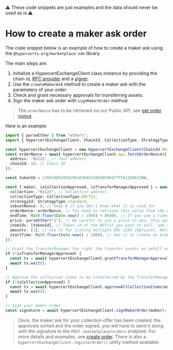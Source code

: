 :warning: These code snippets are just examples and the data should never be used as is :warning:

# How to create a maker ask order

The code snippet below is an example of how to create a maker ask using the `@hypercerts-org/marketplace-sdk` library.

The main steps are:

1. Initialize a HypercertExchangeClient class instance by providing the chain id, [RPC provider](https://docs.ethers.io/v5/api/providers/) and a [signer](https://docs.ethers.io/v5/api/signer/).
2. Use the `createMakerAsk` method to create a maker ask with the parameters of your order.
3. Check and grant necessary approvals for transferring assets.
4. Sign the maker ask order with `signMakerOrder` method.

> The `orderNonce` has to be retrieved via our Public API, see [get order nonce](https://api.hypercerts.org/spec/#/Marketplace/UpdateOrderNonce).

Here is an example:

```ts
import { parseEther } from "ethers";
import { HypercertExchangeClient, ChainId, CollectionType, StrategyType } from "@hypercerts-org/marketplace-sdk";

const hypercertExchangeClient = new HypercertExchangeClient(ChainId.MAINNET, provider, signer);
const orderNonce = await hypercertExchangeClient.api.fetchOrderNonce({
  address: '0x123', // Your address
  chainId: 10, // Chain ID
});

const tokenId = 13601086205829910384631083059047775411896320n;

const { maker, isCollectionApproved, isTransferManagerApproved } = await hypercertExchangeClient.createMakerAsk({
  collection: "0x123", // Collection address
  collectionType: CollectionType.ERC721,
  strategyId: StrategyType.standard,
  subsetNonce: 0, // keep 0 if you don't know what it is used for
  orderNonce: orderNonce, // You need to retrieve this value from the API
  endTime: Math.floor(Date.now() / 1000) + 86400, // If you use a timestamp in ms, the function will revert
  price: parseEther("1"), // Be careful to use a price in wei, this example is for 1 ETH
  itemIds: [tokenId], // Token id of the NFT(s) you want to sell, add several ids to create a bundle
  amounts: [1], // Use it for listing multiple ERC-1155 (Optional, Default to [1])
  startTime: Math.floor(Date.now() / 1000), // Use it to create an order that will be valid in the future (Optional, Default to now)
});

// Grant the TransferManager the right the transfer assets on behalf od the Hypercert Exchange Protocol
if (!isTransferManagerApproved) {
  const tx = await hypercertExchangeClient.grantTransferManagerApproval().call();
  await tx.wait();
}

// Approve the collection items to be transferred by the TransferManager
if (!isCollectionApproved) {
  const tx = await hypercertExchangeClient.approveAllCollectionItems(maker.collection);
  await tx.wait();
}

// Sign your maker order
const signature = await hypercertExchangeClient.signMakerOrder(maker);
```

> Once, the maker ask for your collection offer has been created, the approvals sorted and the order signed, you will have to send it along with the signature to the `POST /marketplace/orders` endpoint. For more details and examples, see [create order](https://api.hypercerts.org/spec/#/Marketplace/StoreOrder). There is also a `hypercertExchangeClient.registerOrder()` utility method available.